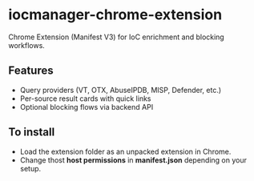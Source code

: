 # iocmanager-chrome-extension

Chrome Extension (Manifest V3) for IoC enrichment and blocking workflows.

## Features
- Query providers (VT, OTX, AbuseIPDB, MISP, Defender, etc.)
- Per-source result cards with quick links
- Optional blocking flows via backend API

## To install
- Load the extension folder as an unpacked extension in Chrome.
- Change thost __host permissions__ in __manifest.json__ depending on your setup.
